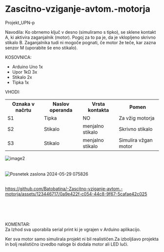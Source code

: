 
# Zascitno-vziganje-avtom.-motorja #

Projekt_UPN-p

Navodila: Ko obrnemo ključ v desno (simuliramo s tipko), se sklene kontakt A, ki aktivira zaganjalnik (motor). Pogoj za to pa je, da je vklopljeno skrivno stikalo B. Zaganjalnika tudi ni mogoče pognati, če motor že teče, kar zazna senzor M (uporabite še eno stikalo).

KOSOVNICA: <br />
<ul>
<li>Arduino Uno 1x </li>
<li>Upor 1kΩ 3x </li>
<li>Stikalo 2x </li>
<li>Tipka 1x </li>
</ul>


VHODI:
<table>
<tr>
    <th>Oznaka v načrtu</th>
    <th>Naslov operanda</th>
    <th>Vrsta kontakta</th>
    <th>Pomen</th>
  </tr>
   <tr>
    <td>S1</td>
    <td>Tipka</td>
    <td>NO</td>
     <td>Za vžig motorja</td>
  </tr>
  <tr>
    <td>S2</td>
    <td>Stikalo</td>
    <td>menjalno stikalo</td>
    <td>Skrivno stikalo</td>
  </tr>
  <tr>
    <td>S3</td>
    <td>Stikalo</td>
    <td>menjalno stikalo</td>
    <td>Simulira vžgan motor</td>
  </tr>

</table>


![image2](https://github.com/Batobatina/-Zascitno-vziganje-avtom.-motorja/assets/123446717/6e2c50c1-8735-407a-8088-fca3d35ee662)
<br>
<br>
<br>
![Posnetek zaslona 2024-05-29 075826](https://github.com/Batobatina/-Zascitno-vziganje-avtom.-motorja/assets/123446717/bd0cf835-bb9c-47df-b2f8-ee02477af69d)
<br>
<br>


https://github.com/Batobatina/-Zascitno-vziganje-avtom.-motorja/assets/123446717/0a9e422f-c054-44c8-9f67-5cafae42c025 


<br>
<br>
<br>
<br>
KOMENTAR:<br/>
Za Izhod sva uporabila serial print ki je vgrajen v Arduino aplikacijo.<br/>

Ker sva motor samo simulirala projekt ni bil realističen.Za izboljšavo projekta in bolj realistično izvedbo naloge bi dodala motor ali LED luči.




